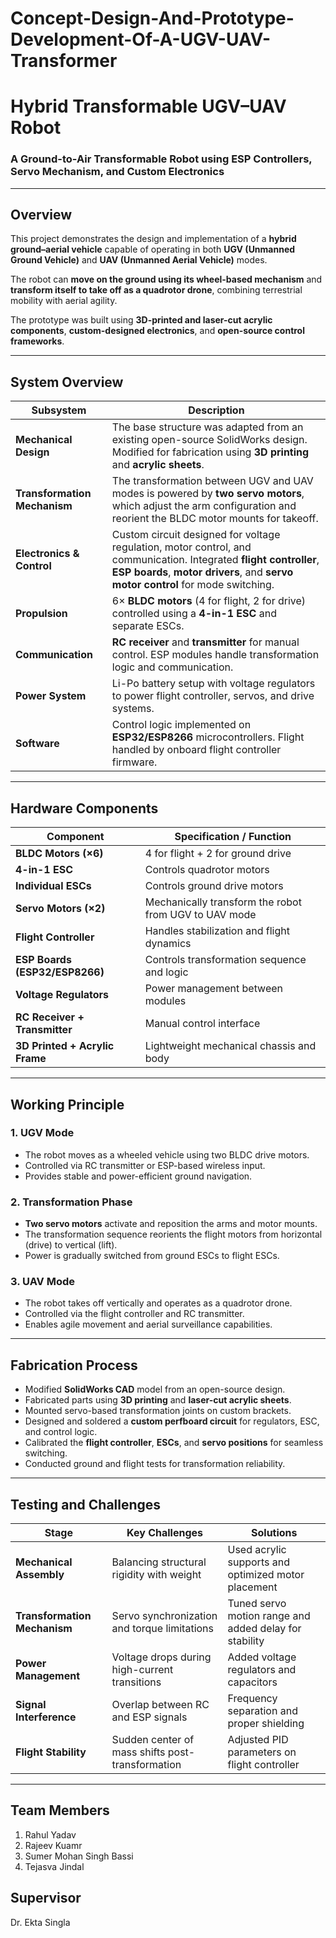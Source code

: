 # Concept-Design-And-Prototype-Development-Of-A-UGV-UAV-Transformer

# Hybrid Transformable UGV–UAV Robot  
### A Ground-to-Air Transformable Robot using ESP Controllers, Servo Mechanism, and Custom Electronics  

---

## Overview  
This project demonstrates the design and implementation of a **hybrid ground–aerial vehicle** capable of operating in both **UGV (Unmanned Ground Vehicle)** and **UAV (Unmanned Aerial Vehicle)** modes.  

The robot can **move on the ground using its wheel-based mechanism** and **transform itself to take off as a quadrotor drone**, combining terrestrial mobility with aerial agility.  

The prototype was built using **3D-printed and laser-cut acrylic components**, **custom-designed electronics**, and **open-source control frameworks**.  

---

## System Overview  

| Subsystem | Description |
|------------|-------------|
| **Mechanical Design** | The base structure was adapted from an existing open-source SolidWorks design. Modified for fabrication using **3D printing** and **acrylic sheets**. |
| **Transformation Mechanism** | The transformation between UGV and UAV modes is powered by **two servo motors**, which adjust the arm configuration and reorient the BLDC motor mounts for takeoff. |
| **Electronics & Control** | Custom circuit designed for voltage regulation, motor control, and communication. Integrated **flight controller**, **ESP boards**, **motor drivers**, and **servo motor control** for mode switching. |
| **Propulsion** | 6× **BLDC motors** (4 for flight, 2 for drive) controlled using a **4-in-1 ESC** and separate ESCs. |
| **Communication** | **RC receiver** and **transmitter** for manual control. ESP modules handle transformation logic and communication. |
| **Power System** | Li-Po battery setup with voltage regulators to power flight controller, servos, and drive systems. |
| **Software** | Control logic implemented on **ESP32/ESP8266** microcontrollers. Flight handled by onboard flight controller firmware. |

---

## Hardware Components  

| Component | Specification / Function |
|------------|---------------------------|
| **BLDC Motors (×6)** | 4 for flight + 2 for ground drive |
| **4-in-1 ESC** | Controls quadrotor motors |
| **Individual ESCs** | Controls ground drive motors |
| **Servo Motors (×2)** | Mechanically transform the robot from UGV to UAV mode |
| **Flight Controller** | Handles stabilization and flight dynamics |
| **ESP Boards (ESP32/ESP8266)** | Controls transformation sequence and logic |
| **Voltage Regulators** | Power management between modules |
| **RC Receiver + Transmitter** | Manual control interface |
| **3D Printed + Acrylic Frame** | Lightweight mechanical chassis and body |

---

## Working Principle  

### 1. UGV Mode  
- The robot moves as a wheeled vehicle using two BLDC drive motors.  
- Controlled via RC transmitter or ESP-based wireless input.  
- Provides stable and power-efficient ground navigation.  

### 2. Transformation Phase  
- **Two servo motors** activate and reposition the arms and motor mounts.  
- The transformation sequence reorients the flight motors from horizontal (drive) to vertical (lift).  
- Power is gradually switched from ground ESCs to flight ESCs.  

### 3. UAV Mode  
- The robot takes off vertically and operates as a quadrotor drone.  
- Controlled via the flight controller and RC transmitter.  
- Enables agile movement and aerial surveillance capabilities.  

---

## Fabrication Process  

- Modified **SolidWorks CAD** model from an open-source design.  
- Fabricated parts using **3D printing** and **laser-cut acrylic sheets**.  
- Mounted servo-based transformation joints on custom brackets.  
- Designed and soldered a **custom perfboard circuit** for regulators, ESC, and control logic.  
- Calibrated the **flight controller**, **ESCs**, and **servo positions** for seamless switching.  
- Conducted ground and flight tests for transformation reliability.  

---

## Testing and Challenges  

| Stage | Key Challenges | Solutions |
|--------|----------------|-----------|
| **Mechanical Assembly** | Balancing structural rigidity with weight | Used acrylic supports and optimized motor placement |
| **Transformation Mechanism** | Servo synchronization and torque limitations | Tuned servo motion range and added delay for stability |
| **Power Management** | Voltage drops during high-current transitions | Added voltage regulators and capacitors |
| **Signal Interference** | Overlap between RC and ESP signals | Frequency separation and proper shielding |
| **Flight Stability** | Sudden center of mass shifts post-transformation | Adjusted PID parameters on flight controller |

---

## Team Members
1. Rahul Yadav
2. Rajeev Kuamr
3. Sumer Mohan Singh Bassi
4. Tejasva Jindal

## Supervisor
Dr. Ekta Singla

